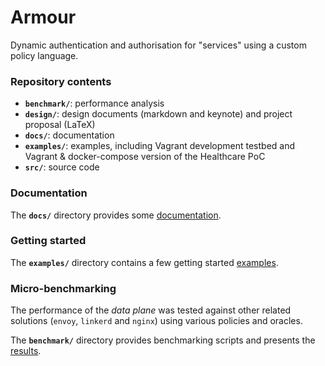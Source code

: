# Armour

Dynamic authentication and authorisation for "services" using a custom policy language.

### Repository contents

- **`benchmark/`**: performance analysis
- **`design/`**: design documents (markdown and keynote) and project proposal (LaTeX)
- **`docs/`**: documentation
- **`examples/`**: examples, including Vagrant development testbed and Vagrant & docker-compose version of the Healthcare PoC
- **`src/`**: source code

### Documentation

The **`docs/`** directory provides some [documentation](docs/README.md).

### Getting started
The **`examples/`** directory contains a few getting started [examples](examples/README.md). 

### Micro-benchmarking

The performance of the *data plane* was tested against other related solutions (`envoy`, `linkerd` and `nginx`) using various policies and oracles.

The **`benchmark/`** directory provides benchmarking scripts and presents the [results](benchmark/results/README.md).

